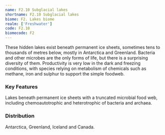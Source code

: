 ```yaml
---
name: F2.10 Subglacial lakes
shortname: F2.10 Subglacial lakes
biome: F2. Lakes biome
realm: ['Freshwater']
code: F2.10
biomecode: F2
---
```


These hidden lakes exist beneath permanent ice sheets, sometimes tens to thousands of metres below, mostly in Antarctica and Greenland. Bacteria and other microbes are the only forms of life, but there is a surprising diversity of them. Productivity is very low in the dark and freezing conditions, with species relying on metabolism of chemicals such as methane, iron and sulphur to support the simple foodweb.

### Key Features

Lakes beneath permanent ice sheets with a truncated microbial food web, including chemoautotrophic and heterotrophic of bacteria and archaea.

### Distribution

Antarctica, Greenland, Iceland and Canada.
